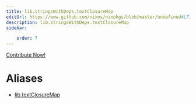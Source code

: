 ```yaml
---
title: lib.stringsWithDeps.textClosureMap
editUrl: https://www.github.com/nixos/nixpkgs/blob/master/undefined#L77C20
description: lib.stringsWithDeps.textClosureMap
sidebar:

    order: 7
---
```


<a href="https://www.github.com/nixos/nixpkgs/blob/master/undefined#L77C20">Contribute Now!</a>


# Aliases

- [lib.textClosureMap](/nix-doc-comments/reference/lib/lib-textclosuremap)



